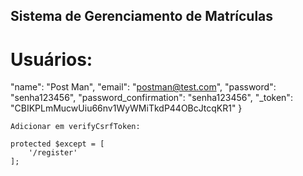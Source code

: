 ## Sistema de Gerenciamento de Matrículas

# Usuários:

[criar]:
    {
        "name": "Post Man",
        "email": "postman@test.com",
        "password": "senha123456",
        "password_confirmation": "senha123456",
        "_token": "CBIKPLmMucwUiu66nv1WyWMiTkdP44OBcJtcqKR1"
    }

    Adicionar em verifyCsrfToken:

    protected $except = [
        '/register'
    ];

